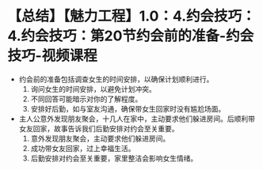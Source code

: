 # 【总结】【魅力工程】1.0：4.约会技巧：4.约会技巧：第20节约会前的准备-约会技巧-视频课程

-   约会前的准备包括调查女生的时间安排，以确保计划顺利进行。
    1.  询问女生的时间安排，以避免计划冲突。
    2.  不同回答可能暗示对你的了解程度。
    3.  安排好后勤，如与室友沟通，确保带女生回家时没有尴尬场面。
-   主人公意外发现朋友聚会，十几人在家中，主动要求他们躲进房间。后顺利带女友回家，故事告诉我们后勤安排对约会至关重要。
    1.  意外发现朋友聚会，主动要求他们躲进房间。
    2.  成功带女友回家，过上幸福生活。
    3.  后勤安排对约会至关重要，家里整洁会影响女生情绪。